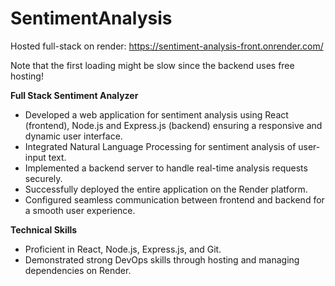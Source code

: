 # SentimentAnalysis

Hosted full-stack on render: https://sentiment-analysis-front.onrender.com/

Note that the first loading might be slow since the backend uses free hosting!

**Full Stack Sentiment Analyzer**
  + Developed a web application for sentiment analysis using React (frontend), Node.js and Express.js (backend) ensuring a responsive and dynamic user interface.
  + Integrated Natural Language Processing for sentiment analysis of user-input text.
  + Implemented a backend server to handle real-time analysis requests securely.
  + Successfully deployed the entire application on the Render platform.
  + Configured seamless communication between frontend and backend for a smooth user experience.

**Technical Skills**
  + Proficient in React, Node.js, Express.js, and Git.
  + Demonstrated strong DevOps skills through hosting and managing dependencies on Render.
